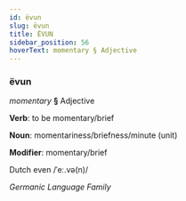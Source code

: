 ```yaml
---
id: ëvun
slug: ëvun
title: ËVUN
sidebar_position: 56
hoverText: momentary § Adjective
---
```


### ëvun

*momentary* **§** Adjective

**Verb**: to be momentary/brief

**Noun**: momentariness/briefness/minute (unit)

**Modifier**: momentary/brief

Dutch even /ˈeː.və(n)/

*Germanic Language Family*